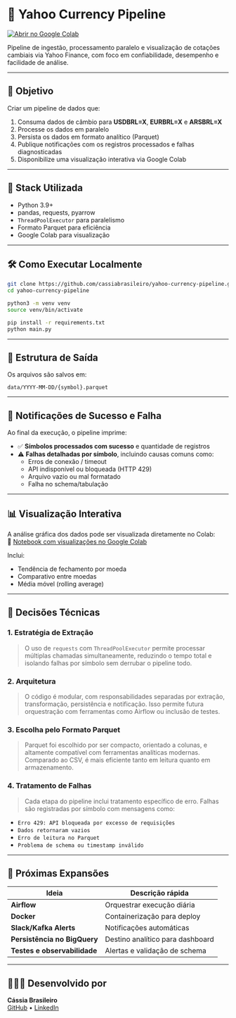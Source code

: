 
# 💱 Yahoo Currency Pipeline

[![Abrir no Google Colab](https://colab.research.google.com/assets/colab-badge.svg)](https://colab.research.google.com/drive/1tTJ22cdZ1PHFSHAqhMoXyFZU19_05jr7?usp=sharing)

Pipeline de ingestão, processamento paralelo e visualização de cotações cambiais via Yahoo Finance, com foco em confiabilidade, desempenho e facilidade de análise.

---

## 🚀 Objetivo

Criar um pipeline de dados que:

1. Consuma dados de câmbio para **USDBRL=X**, **EURBRL=X** e **ARSBRL=X**
2. Processe os dados em paralelo
3. Persista os dados em formato analítico (Parquet)
4. Publique notificações com os registros processados e falhas diagnosticadas
5. Disponibilize uma visualização interativa via Google Colab

---

## 🧠 Stack Utilizada

- Python 3.9+
- pandas, requests, pyarrow
- `ThreadPoolExecutor` para paralelismo
- Formato Parquet para eficiência
- Google Colab para visualização

---

## 🛠️ Como Executar Localmente

```bash
git clone https://github.com/cassiabrasileiro/yahoo-currency-pipeline.git
cd yahoo-currency-pipeline

python3 -m venv venv
source venv/bin/activate

pip install -r requirements.txt
python main.py
```

---

## 📂 Estrutura de Saída

Os arquivos são salvos em:

```
data/YYYY-MM-DD/{symbol}.parquet
```

---

## 🔔 Notificações de Sucesso e Falha

Ao final da execução, o pipeline imprime:

- ✅ **Símbolos processados com sucesso** e quantidade de registros
- ⚠️ **Falhas detalhadas por símbolo**, incluindo causas comuns como:
  - Erros de conexão / timeout
  - API indisponível ou bloqueada (HTTP 429)
  - Arquivo vazio ou mal formatado
  - Falha no schema/tabulação

---

## 📊 Visualização Interativa

A análise gráfica dos dados pode ser visualizada diretamente no Colab:  
📎 [Notebook com visualizações no Google Colab](https://colab.research.google.com/drive/1tTJ22cdZ1PHFSHAqhMoXyFZU19_05jr7?usp=sharing)

Inclui:
- Tendência de fechamento por moeda
- Comparativo entre moedas
- Média móvel (rolling average)

---

## 🔧 Decisões Técnicas

### 1. Estratégia de Extração

> O uso de `requests` com `ThreadPoolExecutor` permite processar múltiplas chamadas simultaneamente, reduzindo o tempo total e isolando falhas por símbolo sem derrubar o pipeline todo.

### 2. Arquitetura

> O código é modular, com responsabilidades separadas por extração, transformação, persistência e notificação. Isso permite futura orquestração com ferramentas como Airflow ou inclusão de testes.

### 3. Escolha pelo Formato Parquet

> Parquet foi escolhido por ser compacto, orientado a colunas, e altamente compatível com ferramentas analíticas modernas. Comparado ao CSV, é mais eficiente tanto em leitura quanto em armazenamento.

### 4. Tratamento de Falhas

> Cada etapa do pipeline inclui tratamento específico de erro. Falhas são registradas por símbolo com mensagens como:
- `Erro 429: API bloqueada por excesso de requisições`
- `Dados retornaram vazios`
- `Erro de leitura no Parquet`
- `Problema de schema ou timestamp inválido`

---

## 🌱 Próximas Expansões

| Ideia                          | Descrição rápida |
|-------------------------------|------------------|
| **Airflow**                   | Orquestrar execução diária |
| **Docker**                    | Containerização para deploy |
| **Slack/Kafka Alerts**        | Notificações automáticas |
| **Persistência no BigQuery**  | Destino analítico para dashboard |
| **Testes e observabilidade**  | Alertas e validação de schema |

---

## 👩🏽‍💻 Desenvolvido por

**Cássia Brasileiro**  
[GitHub](https://github.com/cassiabrasileiro) • [LinkedIn](https://www.linkedin.com/in/cassiasantos96/)
